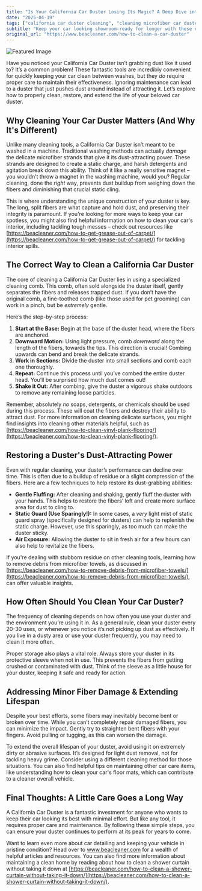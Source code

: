 ```yaml
---
title: "Is Your California Car Duster Losing Its Magic? A Deep Dive into Cleaning & Maintenance"
date: "2025-04-19"
tags: ["california car duster cleaning", "cleaning microfiber car duster", "california car duster maintenance", "how often to clean car duster", "car duster fiber repair", "best way to clean a car duster"]
subtitle: "Keep your car looking showroom-ready for longer with these essential tips for cleaning and restoring your microfiber car duster."
original_url: "https://www.beacleaner.com/how-to-clean-a-car-duster"
---
```




![Featured Image](https://res.cloudinary.com/dnm0udlvz/image/upload/v1745046202/article_image_2_gk3qjj.jpg)

Have you noticed your California Car Duster isn’t grabbing dust like it used to? It’s a common problem! These fantastic tools are incredibly convenient for quickly keeping your car clean between washes, but they *do* require proper care to maintain their effectiveness. Ignoring maintenance can lead to a duster that just pushes dust around instead of attracting it. Let’s explore how to properly clean, restore, and extend the life of your beloved car duster.

## Why Cleaning Your Car Duster Matters (And Why It's Different)

Unlike many cleaning tools, a California Car Duster isn’t meant to be washed in a machine. Traditional washing methods can actually *damage* the delicate microfiber strands that give it its dust-attracting power. These strands are designed to create a static charge, and harsh detergents and agitation break down this ability. Think of it like a really sensitive magnet – you wouldn’t throw a magnet in the washing machine, would you? Regular cleaning, done the *right* way, prevents dust buildup from weighing down the fibers and diminishing that crucial static cling. 

This is where understanding the unique construction of your duster is key. The long, split fibers are what capture and hold dust, and preserving their integrity is paramount. If you're looking for more ways to keep your car spotless, you might also find helpful information on how to clean your car's interior, including tackling tough messes – check out resources like [https://beacleaner.com/how-to-get-grease-out-of-carpet/](https://beacleaner.com/how-to-get-grease-out-of-carpet/) for tackling interior spills.

## The Correct Way to Clean a California Car Duster

The core of cleaning a California Car Duster lies in using a specialized cleaning comb. This comb, often sold alongside the duster itself, gently separates the fibers and releases trapped dust. If you don’t have the original comb, a fine-toothed comb (like those used for pet grooming) can work in a pinch, but be *extremely* gentle. 

Here’s the step-by-step process:

1. **Start at the Base:** Begin at the base of the duster head, where the fibers are anchored.
2. **Downward Motion:** Using light pressure, comb *downward* along the length of the fibers, towards the tips. This direction is crucial! Combing upwards can bend and break the delicate strands.
3. **Work in Sections:** Divide the duster into small sections and comb each one thoroughly.
4. **Repeat:** Continue this process until you’ve combed the entire duster head. You’ll be surprised how much dust comes out!
5. **Shake it Out:** After combing, give the duster a vigorous shake outdoors to remove any remaining loose particles.

Remember, absolutely *no* soaps, detergents, or chemicals should be used during this process. These will coat the fibers and destroy their ability to attract dust. For more information on cleaning delicate surfaces, you might find insights into cleaning other materials helpful, such as [https://beacleaner.com/how-to-clean-vinyl-plank-flooring/](https://beacleaner.com/how-to-clean-vinyl-plank-flooring/).

## Restoring a Duster's Dust-Attracting Power

Even with regular cleaning, your duster’s performance can decline over time. This is often due to a buildup of residue or a slight compression of the fibers. Here are a few techniques to help restore its dust-grabbing abilities:

* **Gentle Fluffing:** After cleaning and shaking, gently fluff the duster with your hands. This helps to restore the fibers’ loft and create more surface area for dust to cling to.
* **Static Guard (Use Sparingly!):** In some cases, a *very* light mist of static guard spray (specifically designed for dusters) can help to replenish the static charge. However, use this sparingly, as too much can make the duster sticky.
* **Air Exposure:** Allowing the duster to sit in fresh air for a few hours can also help to revitalize the fibers.

If you're dealing with stubborn residue on other cleaning tools, learning how to remove debris from microfiber towels, as discussed in [https://beacleaner.com/how-to-remove-debris-from-microfiber-towels/](https://beacleaner.com/how-to-remove-debris-from-microfiber-towels/), can offer valuable insights.

## How Often Should You Clean Your Car Duster?

The frequency of cleaning depends on how often you use your duster and the environment you’re using it in. As a general rule, clean your duster every 20-30 uses, or whenever you notice it’s not picking up dust as effectively. If you live in a dusty area or use your duster frequently, you may need to clean it more often. 

Proper storage also plays a vital role. Always store your duster in its protective sleeve when not in use. This prevents the fibers from getting crushed or contaminated with dust. Think of the sleeve as a little house for your duster, keeping it safe and ready for action.

## Addressing Minor Fiber Damage & Extending Lifespan

Despite your best efforts, some fibers may inevitably become bent or broken over time. While you can’t completely repair damaged fibers, you can minimize the impact. Gently try to straighten bent fibers with your fingers. Avoid pulling or tugging, as this can worsen the damage. 

To extend the overall lifespan of your duster, avoid using it on extremely dirty or abrasive surfaces. It’s designed for light dust removal, not for tackling heavy grime. Consider using a different cleaning method for those situations. You can also find helpful tips on maintaining other car care items, like understanding how to clean your car's floor mats, which can contribute to a cleaner overall vehicle.

## Final Thoughts: A Little Care Goes a Long Way

A California Car Duster is a fantastic investment for anyone who wants to keep their car looking its best with minimal effort. But like any tool, it requires proper care and maintenance. By following these simple steps, you can ensure your duster continues to perform at its peak for years to come. 

Want to learn even more about car detailing and keeping your vehicle in pristine condition? Head over to www.beacleaner.com for a wealth of helpful articles and resources. You can also find more information about maintaining a clean home by reading about how to clean a shower curtain without taking it down at [https://beacleaner.com/how-to-clean-a-shower-curtain-without-taking-it-down/](https://beacleaner.com/how-to-clean-a-shower-curtain-without-taking-it-down/).